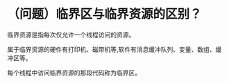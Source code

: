 # （问题）临界区与临界资源的区别？


临界资源是指每次仅允许一个线程访问的资源。

属于临界资源的硬件有打印机、磁带机等,软件有消息缓冲队列、变量、数组、缓冲区等。

每个线程中访问临界资源的那段代码称为临界区。
